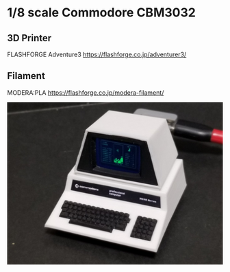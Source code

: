 # 1/8 scale Commodore CBM3032

## 3D Printer
FLASHFORGE Adventure3
<https://flashforge.co.jp/adventurer3/>

## Filament
MODERA:PLA
<https://flashforge.co.jp/modera-filament/>

![SamileImage1](https://github.com/shikarunochi/MiniatureModelData/blob/main/CommodoreCBM3032/cbm3032_1.jpg)
